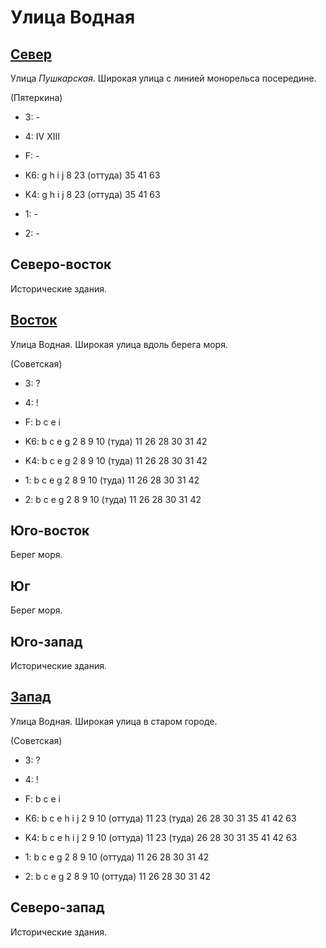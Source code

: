 # Улица Водная

## [Север](./11540030.md)

Улица *Пушкарская*.
Широкая улица с линией монорельса посередине.

(Пятеркина)

* 3:    -
* 4:    IV  XIII
* F:    -

* K6:   g   h   i   j
        8   23 (оттуда) 35  41  63
* K4:   g   h   i   j
        8   23 (оттуда) 35  41  63
* 1:    -
* 2:    -

## Северо-восток

Исторические здания.

## [Восток](./11585040.md)

Улица Водная.
Широкая улица вдоль берега моря.

(Советская)

* 3:    ?
* 4:    !
* F:    b   c   e   i

* K6:   b   c   e   g
        2   8   9   10 (туда)   11  26  28  30  31  42
* K4:   b   c   e   g
        2   8   9   10 (туда)   11  26  28  30  31  42
* 1:    b   c   e   g
        2   8   9   10 (туда)   11  26  28  30  31  42
* 2:    b   c   e   g
        2   8   9   10 (туда)   11  26  28  30  31  42

## Юго-восток

Берег моря.

## Юг

Берег моря.

## Юго-запад

Исторические здания.

## [Запад](./11520040.md)

Улица Водная.
Широкая улица в старом городе.

(Советская)

* 3:    ?
* 4:    !
* F:    b   c   e   i

* K6:   b   c   e   h   i   j
        2   9   10 (оттуда) 11  23 (туда)   26  28  30  31  35  41  42  63
* K4:   b   c   e   h   i   j
        2   9   10 (оттуда) 11  23 (туда)   26  28  30  31  35  41  42  63
* 1:    b   c   e   g
        2   8   9   10 (оттуда) 11  26  28  30  31  42
* 2:    b   c   e   g
        2   8   9   10 (оттуда) 11  26  28  30  31  42

## Северо-запад

Исторические здания.
